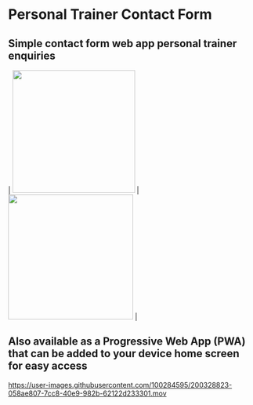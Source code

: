 # Personal Trainer Contact Form

## Simple contact form web app personal trainer enquiries

| <img src=/Users/richellexavier/Desktop/React/Apps/PTContactForm/screenshot1.png width=250> | <img src=/Users/richellexavier/Desktop/React/Apps/PTContactForm/recording.mov width=255> |

## Also available as a Progressive Web App (PWA) that can be added to your device home screen for easy access

https://user-images.githubusercontent.com/100284595/200328823-058ae807-7cc8-40e9-982b-62122d233301.mov
